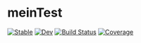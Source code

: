 # meinTest

[![Stable](https://img.shields.io/badge/docs-stable-blue.svg)](https://schumaki.github.io/meinTest.jl/stable/)
[![Dev](https://img.shields.io/badge/docs-dev-blue.svg)](https://schumaki.github.io/meinTest.jl/dev/)
[![Build Status](https://github.com/schumaki/meinTest.jl/actions/workflows/CI.yml/badge.svg?branch=main)](https://github.com/schumaki/meinTest.jl/actions/workflows/CI.yml?query=branch%3Amain)
[![Coverage](https://codecov.io/gh/schumaki/meinTest.jl/branch/main/graph/badge.svg)](https://codecov.io/gh/schumaki/meinTest.jl)
